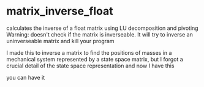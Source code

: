 # matrix_inverse_float
calculates the inverse of a float matrix using LU decomposition and pivoting
Warning: doesn't check if the matrix is inverseable. It will try to inverse an uninverseable matrix and kill your program

I made this to inverse a matrix to find the positions of masses in a mechanical system represented by a state space matrix, but I forgot a crucial detail of the state space representation and now I have this

you can have it 



